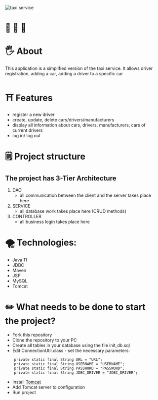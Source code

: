  ![taxi service](https://prnt.sc/7idzdIvpkMcM "Title")
 
# :rotating_light: 	:rotating_light: 	:rotating_light:
# :raised_hand_with_fingers_splayed: **About**

This application is a simplified version of the taxi service. It allows driver registration, adding a car, adding a driver to a specific car

# :shinto_shrine: **Features**

- register a new driver
- create, update, delete cars/drivers/manufacturers
- display all information about cars, drivers, manufacturers, cars of current drivers
- log in/ log out

# :spiral_notepad: **Project structure**

## The project has 3-Tier Architecture

1. DAO
     - all communication between the client and the server takes place here
2. SERVICE
     - all database work takes place here (CRUD methods)
3. CONTROLLER
     - all business login takes place here

# :tornado: **Technologies:**

- Java 11
- JDBC
- Maven
- JSP
- MySQL
- Tomcat

# :pencil2: **What needs to be done to start the project?**

- Fork this repository
- Clone the repository to your PC
- Create all tables in your database using the file init_db.sql
- Edit ConnectionUtil.class - set the necessary parameters:

```
    private static final String URL = "URL";
    private static final String USERNAME = "USERNAME";
    private static final String PASSWORD = "PASSWORD";
    private static final String JDBC_DRIVER = "JDBC_DRIVER";
```

- Install [Tomcat](https://archive.apache.org/dist/tomcat/tomcat-9/v9.0.50/bin/)
- Add Tomcat server to configuration
- Run project